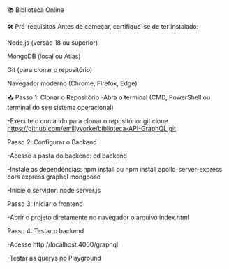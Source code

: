 📚 Biblioteca Online 

🛠 Pré-requisitos
Antes de começar, certifique-se de ter instalado:

Node.js (versão 18 ou superior)

MongoDB (local ou Atlas)

Git (para clonar o repositório)

Navegador moderno (Chrome, Firefox, Edge)

📥 Passo 1: Clonar o Repositório
-Abra o terminal (CMD, PowerShell ou terminal do seu sistema operacional)

-Execute o comando para clonar o repositório: git clone https://github.com/emillyyorke/biblioteca-API-GraphQL.git

Passo 2: Configurar o Backend

-Acesse a pasta do backend: cd backend 

-Instale as dependências: npm install ou npm install apollo-server-express cors express graphql mongoose

-Inicie o servidor: node server.js

Passo 3: Iniciar o frontend

-Abrir o projeto diretamente no navegador o arquivo index.html

Passo 4: Testar o backend 

-Acesse http://localhost:4000/graphql

-Testar as querys no Playground

